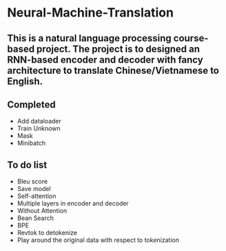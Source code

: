# Neural-Machine-Translation
## This is a natural language processing course-based project. The project is to designed an RNN-based encoder and decoder with fancy architecture to translate Chinese/Vietnamese to English.

## Completed
* Add dataloader
* Train Unknown
* Mask
* Minibatch

## To do list

* Bleu score
* Save model
* Self-attention
* Multiple layers in encoder and decoder
* Without Attention
* Bean Search
* BPE
* Revtok to detokenize
* Play around the original data with respect to tokenization

